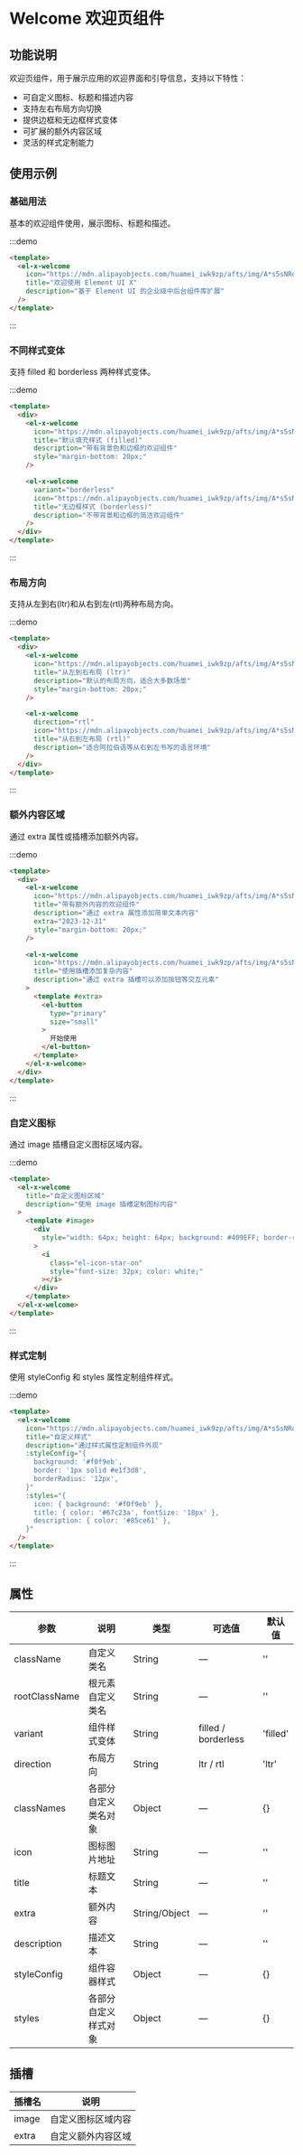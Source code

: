 # Welcome 欢迎页组件

## 功能说明

欢迎页组件，用于展示应用的欢迎界面和引导信息，支持以下特性：

- 可自定义图标、标题和描述内容
- 支持左右布局方向切换
- 提供边框和无边框样式变体
- 可扩展的额外内容区域
- 灵活的样式定制能力

## 使用示例

### 基础用法

基本的欢迎组件使用，展示图标、标题和描述。

:::demo

```html
<template>
  <el-x-welcome
    icon="https://mdn.alipayobjects.com/huamei_iwk9zp/afts/img/A*s5sNRo5LjfQAAAAAAAAAAAAADgCCAQ/fmt.webp"
    title="欢迎使用 Element UI X"
    description="基于 Element UI 的企业级中后台组件库扩展"
  />
</template>
```

:::

### 不同样式变体

支持 filled 和 borderless 两种样式变体。

:::demo

```html
<template>
  <div>
    <el-x-welcome
      icon="https://mdn.alipayobjects.com/huamei_iwk9zp/afts/img/A*s5sNRo5LjfQAAAAAAAAAAAAADgCCAQ/fmt.webp"
      title="默认填充样式 (filled)"
      description="带有背景色和边框的欢迎组件"
      style="margin-bottom: 20px;"
    />

    <el-x-welcome
      variant="borderless"
      icon="https://mdn.alipayobjects.com/huamei_iwk9zp/afts/img/A*s5sNRo5LjfQAAAAAAAAAAAAADgCCAQ/fmt.webp"
      title="无边框样式 (borderless)"
      description="不带背景和边框的简洁欢迎组件"
    />
  </div>
</template>
```

:::

### 布局方向

支持从左到右(ltr)和从右到左(rtl)两种布局方向。

:::demo

```html
<template>
  <div>
    <el-x-welcome
      icon="https://mdn.alipayobjects.com/huamei_iwk9zp/afts/img/A*s5sNRo5LjfQAAAAAAAAAAAAADgCCAQ/fmt.webp"
      title="从左到右布局 (ltr)"
      description="默认的布局方向，适合大多数场景"
      style="margin-bottom: 20px;"
    />

    <el-x-welcome
      direction="rtl"
      icon="https://mdn.alipayobjects.com/huamei_iwk9zp/afts/img/A*s5sNRo5LjfQAAAAAAAAAAAAADgCCAQ/fmt.webp"
      title="从右到左布局 (rtl)"
      description="适合阿拉伯语等从右到左书写的语言环境"
    />
  </div>
</template>
```

:::

### 额外内容区域

通过 extra 属性或插槽添加额外内容。

:::demo

```html
<template>
  <div>
    <el-x-welcome
      icon="https://mdn.alipayobjects.com/huamei_iwk9zp/afts/img/A*s5sNRo5LjfQAAAAAAAAAAAAADgCCAQ/fmt.webp"
      title="带有额外内容的欢迎组件"
      description="通过 extra 属性添加简单文本内容"
      extra="2023-12-31"
      style="margin-bottom: 20px;"
    />

    <el-x-welcome
      icon="https://mdn.alipayobjects.com/huamei_iwk9zp/afts/img/A*s5sNRo5LjfQAAAAAAAAAAAAADgCCAQ/fmt.webp"
      title="使用插槽添加复杂内容"
      description="通过 extra 插槽可以添加按钮等交互元素"
    >
      <template #extra>
        <el-button
          type="primary"
          size="small"
        >
          开始使用
        </el-button>
      </template>
    </el-x-welcome>
  </div>
</template>
```

:::

### 自定义图标

通过 image 插槽自定义图标区域内容。

:::demo

```html
<template>
  <el-x-welcome
    title="自定义图标区域"
    description="使用 image 插槽定制图标内容"
  >
    <template #image>
      <div
        style="width: 64px; height: 64px; background: #409EFF; border-radius: 8px; display: flex; align-items: center; justify-content: center;"
      >
        <i
          class="el-icon-star-on"
          style="font-size: 32px; color: white;"
        ></i>
      </div>
    </template>
  </el-x-welcome>
</template>
```

:::

### 样式定制

使用 styleConfig 和 styles 属性定制组件样式。

:::demo

```html
<template>
  <el-x-welcome
    icon="https://mdn.alipayobjects.com/huamei_iwk9zp/afts/img/A*s5sNRo5LjfQAAAAAAAAAAAAADgCCAQ/fmt.webp"
    title="自定义样式"
    description="通过样式属性定制组件外观"
    :styleConfig="{
      background: '#f0f9eb',
      border: '1px solid #e1f3d8',
      borderRadius: '12px',
    }"
    :styles="{
      icon: { background: '#f0f9eb' },
      title: { color: '#67c23a', fontSize: '18px' },
      description: { color: '#85ce61' },
    }"
  />
</template>
```

:::

## 属性

| 参数          | 说明                 | 类型          | 可选值              | 默认值   |
| ------------- | -------------------- | ------------- | ------------------- | -------- |
| className     | 自定义类名           | String        | —                   | ''       |
| rootClassName | 根元素自定义类名     | String        | —                   | ''       |
| variant       | 组件样式变体         | String        | filled / borderless | 'filled' |
| direction     | 布局方向             | String        | ltr / rtl           | 'ltr'    |
| classNames    | 各部分自定义类名对象 | Object        | —                   | {}       |
| icon          | 图标图片地址         | String        | —                   | ''       |
| title         | 标题文本             | String        | —                   | ''       |
| extra         | 额外内容             | String/Object | —                   | ''       |
| description   | 描述文本             | String        | —                   | ''       |
| styleConfig   | 组件容器样式         | Object        | —                   | {}       |
| styles        | 各部分自定义样式对象 | Object        | —                   | {}       |

## 插槽

| 插槽名 | 说明               |
| ------ | ------------------ |
| image  | 自定义图标区域内容 |
| extra  | 自定义额外内容区域 |
